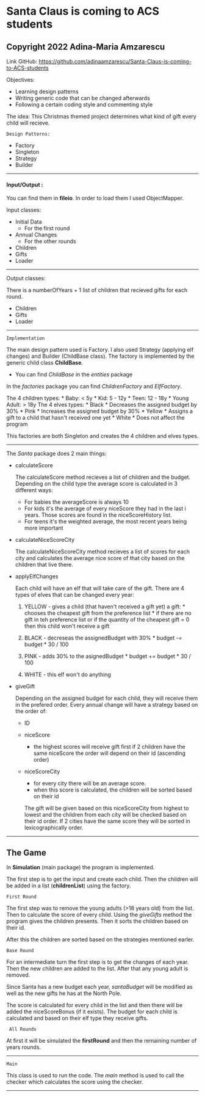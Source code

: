 # Santa Claus is coming to ACS students
## Copyright 2022 Adina-Maria Amzarescu

Link GitHub: https://github.com/adinaamzarescu/Santa-Claus-is-coming-to-ACS-students

Objectives: 
* Learning design patterns
* Writing generic code that can be changed afterwards
* Following a certain coding style and commenting style

The idea:
This Christmas themed project determines what kind of gift every
child will recieve.

`` Design Patterns: ``

* Factory
* Singleton
* Strategy
* Builder
_____________________________________________________________________

#### Input/Output :

You can find them in **fileio**.
In order to load them I used ObjectMapper.

Input classes: 
* Initial Data
  * For the first round
* Annual Changes
  * For the other rounds
* Children
* Gifts
* Loader
_____________________________________________________________________

Output classes:

There is a numberOfYears + 1 list of children that recieved gifts for
each round. 
* Children
* Gifts
* Loader

_____________________________________________________________________

`` Implementation ``

The main design pattern used is Factory. I also used Strategy 
(applying elf changes) and Builder (ChildBase class).
The factory is implemented by the generic child class
**ChildBase**.

* You can find *ChildBase* in the _entities_ package

In the _factories_ package you can find *ChildrenFactory* and
*ElfFactory*.

   The 4 children types:
      * Baby: < 5y
      * Kid: 5 - 12y
      * Teen: 12 - 18y
      * Young Adult: > 18y
   The 4 elves types:
     * Black
        * Decreases the assigned budget by 30%
     * Pink
        * Increases the assigned budget by 30%
     * Yellow
        * Assigns a gift to a child that hasn't
        received one yet
     * White
        * Does not affect the program
        
This factories are both Singleton and creates the 4 children and
elves types.
_____________________________________________________________________

The _Santa_ package does 2 main things:

* calculateScore
   
   The calculateScore method recieves a list of children
   and the budget. Depending on the child type the average score is
   calculated in 3 different ways:
   
   * For babies the averageScore is always 10
   * For kids it's the average of every niceScore they had in the last i
     years. Those scores are found in the niceScoreHistory list.
   * For teens it's the weighted average, the most recent years being
     more important

* calculateNiceScoreCity
    
   The calculateNiceScoreCity method recieves a list of scores for
   each city and calculates the average nice score of that city
   based on the children that live there.
   
* applyElfChanges

    Each child will have an elf that will take care of the gift.
    There are 4 types of elves that can be changed every year:

    1. YELLOW - gives a child (that haven't received a gift yet) a gift:
      * chooses the cheapest gift from the preference list
      * if there are no gift in teh preference list or if the quantity of the cheapest
      gift = 0  then this child won't receive a gift

    2. BLACK - decreseas the assignedBudget with 30%
      * budget -= budget * 30 / 100

    3. PINK - adds 30% to the asignedBudget
      * budget += budget * 30 / 100

    4. WHITE -  this elf won't do anything
    
* giveGift

   Depending on the assigned budget for each child, they will receive
   them in the prefered order.
   Every annual change will have a strategy based on the order of:

    * ID
    * niceScore
	    - the highest scores will receive gift first
	      if 2 children have the same niceScore the order will depend on their id (ascending order)

    * niceScoreCity
	    - for every city there will be an average score.
	    - when this score is calculated, the children will be sorted based on their id

        The gift will be given based on this niceScoreCity from highest to lowest and
	      the children from each city will be checked based on their id order.
	      If 2 cities have the same score they will be sorted in lexicographically order.
_____________________________________________________________________   

## The Game

In **Simulation** (main package) the program is implemented. 

The first step is to get the input and create each child. Then the 
children will be added in a list (**childrenList**) using the factory.

`` First Round ``

The first step was to remove the young adults (>18 years old) from the 
list. Then to calculate the score of every child.
Using the _giveGifts_ method the program gives the children presents.
Then it sorts the children based on their id.

After this the children are sorted based on the strategies mentioned
earler.

`` Base Round ``

For an intermediate turn the first step is to get the changes of each 
year. Then the new children are added to the list.
After that any young adult is removed. 

Since Santa has a new budget each year, _santaBudget_ will be modified
as well as the new gifts he has at the North Pole.
 
The score is calculated for every child in the list and then there
will be added the niceScoreBonus (if it exists). The budget for each child
is calculated and based on their elf type they receive gifts.

`` All Rounds``

At first it will be simulated the **firstRound** and then the remaining 
number of years rounds. 
_____________________________________________________________________

`` Main ``

This class is used to run the code. The _main_ method is used to call
the checker which calculates the score using the checker.
_____________________________________________________________________
